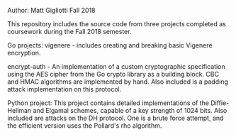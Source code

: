 Author: Matt Gigliotti
Fall 2018

This repository includes the source code from three projects completed as 
coursework during the Fall 2018 semester.

Go projects:
vigenere - includes creating and breaking basic Vigenere encryption.

encrypt-auth - An implementation of a custom cryptographic specification 
using the AES cipher from the Go crypto library as a building block. CBC and
HMAC algorithms are implemented by hand. Also included is a padding attack
implementation on this protocol.
 
Python project:
This project contains detailed implementations of the Diffie-Hellman and 
Elgamal schemes, capable of a key strength of 1024 bits. Also included are
attacks on the DH protocol. One is a brute force attempt, and the efficient
version uses the Pollard's rho algorithm. 
